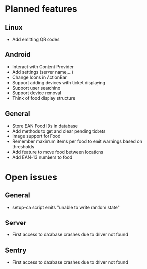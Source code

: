 # Planned features

## Linux
* Add emitting QR codes 

## Android
* Interact with Content Provider
* Add settings (server name,...)
* Change Icons in ActionBar
* Support adding devices with ticket displaying
* Support user searching
* Support device removal
* Think of food display structure

## General
* Store EAN Food IDs in database
* Add methods to get and clear pending tickets
* Image support for Food
* Remember maximum items per food to emit warnings based on thresholds
* Add feature to move food between locations
* Add EAN-13 numbers to food

# Open issues 

## General
* setup-ca script emits "unable to write random state"

## Server
* First access to database crashes due to driver not found

## Sentry
* First access to database crashes due to driver not found
